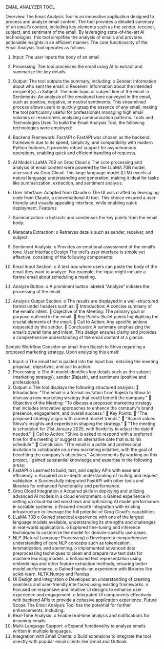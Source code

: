 EMAIL ANALYZER TOOL

Overview
The Email Analysis Tool is an innovative application designed to process and analyze email content. The tool provides a detailed summary of an email’s content, including key elements such as the sender, receiver, subject, and sentiment of the email. By leveraging state-of-the-art AI technologies, this tool simplifies the analysis of emails and provides actionable insights in an efficient manner.
The core functionality of the Email Analysis Tool operates as follows:
1.	Input: The user inputs the body of an email.
2.	Processing: The tool processes the email using AI to extract and summarize the key details.
3.	Output: The tool outputs the summary, including: 
o	Sender: Information about who sent the email.
o	Receiver: Information about the intended recipient(s).
o	Subject: The main topic or subject line of the email.
o	Sentiments: An analysis of the emotional tone conveyed in the email, such as positive, negative, or neutral sentiments.
This streamlined process allows users to quickly grasp the essence of any email, making the tool particularly useful for professionals managing high email volumes or researchers analyzing communication patterns.
Tools and Technologies Used
To build the Email Analysis Tool, the following technologies were employed:
1.	Backend Framework: FastAPI
o	FastAPI was chosen as the backend framework due to its speed, simplicity, and compatibility with modern Python features. It provides robust support for asynchronous operations, enabling quick and efficient handling of requests.
2.	AI Model: LLaMA 70B on Groq Cloud
o	The core processing and analysis of email content were powered by the LLaMA 70B model, accessed via Groq Cloud. This large language model (LLM) excels at natural language understanding and generation, making it ideal for tasks like summarization, extraction, and sentiment analysis.


3.	User Interface: Adapted from Claude
o	The UI was crafted by leveraging code from Claude, a conversational AI tool. This choice ensured a user-friendly and visually appealing interface, while enabling quick deployment.
Features
1.	Summarization: 
o	Extracts and condenses the key points from the email body.
2.	Metadata Extraction: 
o	Retrieves details such as sender, receiver, and subject.
3.	Sentiment Analysis: 
o	Provides an emotional assessment of the email’s tone.
User Interface Design
The tool's user interface is simple yet effective, consisting of the following components:
1.	Email Input Section:
o	A text box where users can paste the body of the email they want to analyze. For example, the input might include a formal email about scheduling a meeting.
2.	Analyze Button:
o	A prominent button labeled "Analyze" initiates the processing of the email.
3.	Analysis Output Section:
o	The results are displayed in a well-structured format under headers such as: 
	Introduction: A concise summary of the email’s intent.
	Objective of the Meeting: The primary goal or purpose outlined in the email.
	Key Points: Bullet points highlighting the crucial elements of the email.
	Call to Action: Any specific actions requested by the sender.
	Conclusion: A summary emphasizing the email’s overall tone and intent.
This design ensures clarity and provides a comprehensive understanding of the email content at a glance.


Sample Workflow
Consider an email from Rajesh to Shiva regarding a proposed marketing strategy. Upon analyzing this email:
1.	Input:
o	The email text is pasted into the input box, detailing the meeting proposal, objectives, and call to action.
2.	Processing:
o	The AI model identifies key details such as the subject (marketing strategy), sender (Rajesh), and sentiment (positive and professional).
3.	Output:
o	The tool displays the following structured analysis: 
	Introduction: "The email is a formal invitation from Rajesh to Shiva to discuss a new marketing strategy that could benefit the company."
	Objective of the Meeting: "To discuss a proposed marketing strategy that includes innovative approaches to enhance the company's brand presence, engagement, and overall success."
	Key Points: 
	"The proposed strategy aligns with current market trends."
	"Rajesh values Shiva's insights and expertise in shaping the strategy."
	"The meeting is scheduled for 21st January 2025, with flexibility to adjust the date if needed."
	Call to Action: "Shiva is asked to respond with a preferred time for the meeting or suggest an alternative date that suits his schedule."
	Conclusion: "The email is a polite and professional invitation to collaborate on a new marketing initiative, with the goal of benefiting the company's objectives."
Achievements
By working on this project, I gained substantial knowledge and expertise in the following areas:
1.	FastAPI
o	Learned to build, test, and deploy APIs with ease and efficiency.
o	Acquired an in-depth understanding of routing and request validation.
o	Successfully integrated FastAPI with other tools and libraries for enhanced functionality and performance.
2.	Groq Cloud Integration
o	Acquired skills in deploying and utilizing advanced AI models in a cloud environment.
o	Gained experience in setting up cloud-based workflows and optimizing AI model performance in scalable systems.
o	Ensured smooth integration with existing infrastructure to leverage the full potential of Groq Cloud's capabilities.
3.	LLaMA 70B
o	Gained practical experience with one of the largest language models available, understanding its strengths and challenges in real-world applications.
o	Explored fine-tuning and inference techniques to customize the model for domain-specific use cases.
4.	NLP (Natural Language Processing)
o	Developed a comprehensive understanding of core NLP concepts such as tokenization, lemmatization, and stemming.
o	Implemented advanced data preprocessing techniques to clean and prepare raw text data for machine learning models.
o	Enhanced text representation using embeddings and other feature extraction methods, ensuring better model performance.
o	Gained hands-on experience with libraries like scikit-learn, NLTK,Numpy and Pandas .
5.	UI Design and Integration
o	Developed an understanding of creating seamless and user-friendly interfaces using existing frameworks.
o	Focused on responsive and intuitive UI designs to enhance user experience and engagement.
o	Integrated UI components effectively with backend APIs to provide a cohesive application experience.
Future Scope
The Email Analysis Tool has the potential for further enhancements, including:
1.	Real-Time Analysis: 
o	Enable real-time analysis and notifications for incoming emails.
2.	Multi-Language Support: 
o	Expand functionality to analyze emails written in multiple languages.
3.	Integration with Email Clients: 
o	Build extensions to integrate the tool directly with popular email clients like Gmail and Outlook.
